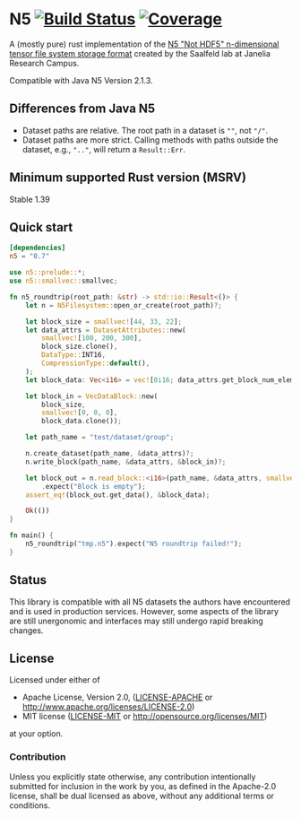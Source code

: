 # N5 [![Build Status](https://travis-ci.org/aschampion/rust-n5.svg?branch=master)](https://travis-ci.org/aschampion/rust-n5) [![Coverage](https://codecov.io/gh/aschampion/rust-n5/branch/master/graph/badge.svg)](https://codecov.io/gh/aschampion/rust-n5)

A (mostly pure) rust implementation of the [N5 "Not HDF5" n-dimensional tensor file system storage format](https://github.com/saalfeldlab/n5) created by the Saalfeld lab at Janelia Research Campus.

Compatible with Java N5 Version 2.1.3.

## Differences from Java N5
- Dataset paths are relative. The root path in a dataset is `""`, not `"/"`.
- Dataset paths are more strict. Calling methods with paths outside the dataset, e.g., `".."`, will return a `Result::Err`.

## Minimum supported Rust version (MSRV)

Stable 1.39

## Quick start

```toml
[dependencies]
n5 = "0.7"
```

```rust
use n5::prelude::*;
use n5::smallvec::smallvec;

fn n5_roundtrip(root_path: &str) -> std::io::Result<()> {
    let n = N5Filesystem::open_or_create(root_path)?;

    let block_size = smallvec![44, 33, 22];
    let data_attrs = DatasetAttributes::new(
        smallvec![100, 200, 300],
        block_size.clone(),
        DataType::INT16,
        CompressionType::default(),
    );
    let block_data: Vec<i16> = vec![0i16; data_attrs.get_block_num_elements()];

    let block_in = VecDataBlock::new(
        block_size,
        smallvec![0, 0, 0],
        block_data.clone());

    let path_name = "test/dataset/group";

    n.create_dataset(path_name, &data_attrs)?;
    n.write_block(path_name, &data_attrs, &block_in)?;

    let block_out = n.read_block::<i16>(path_name, &data_attrs, smallvec![0, 0, 0])?
        .expect("Block is empty");
    assert_eq!(block_out.get_data(), &block_data);

    Ok(())
}

fn main() {
    n5_roundtrip("tmp.n5").expect("N5 roundtrip failed!");
}
```

## Status

This library is compatible with all N5 datasets the authors have encountered and is used in production services. However, some aspects of the library are still unergonomic and interfaces may still undergo rapid breaking changes.

## License

Licensed under either of

- Apache License, Version 2.0, ([LICENSE-APACHE](LICENSE-APACHE) or http://www.apache.org/licenses/LICENSE-2.0)
- MIT license ([LICENSE-MIT](LICENSE-MIT) or http://opensource.org/licenses/MIT)

at your option.

### Contribution

Unless you explicitly state otherwise, any contribution intentionally submitted for inclusion in the work by you, as defined in the Apache-2.0 license, shall be dual licensed as above, without any additional terms or conditions.
